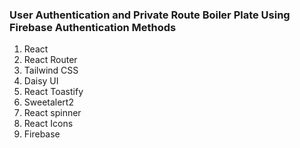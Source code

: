 ### User Authentication and Private Route Boiler Plate Using Firebase Authentication Methods

1. React
2. React Router
3. Tailwind CSS
4. Daisy UI
5. React Toastify
6. Sweetalert2
7. React spinner
8. React Icons
9. Firebase
